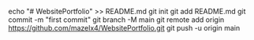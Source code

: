echo "# WebsitePortfolio" >> README.md
git init
git add README.md
git commit -m "first commit"
git branch -M main
git remote add origin https://github.com/mazelx4/WebsitePortfolio.git
git push -u origin main
